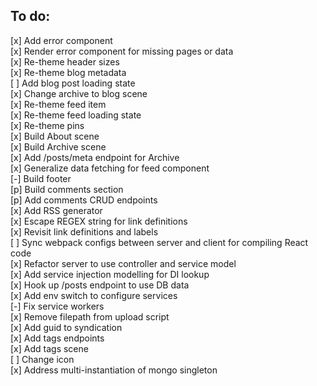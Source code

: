 ## To do:
[x] Add error component  
[x] Render error component for missing pages or data  
[x] Re-theme header sizes  
[x] Re-theme blog metadata  
[ ] Add blog post loading state  
[x] Change archive to blog scene  
[x] Re-theme feed item  
[x] Re-theme feed loading state  
[x] Re-theme pins  
[x] Build About scene  
[x] Build Archive scene  
[x] Add /posts/meta endpoint for Archive  
[x] Generalize data fetching for feed component  
[-] Build footer  
[p] Build comments section  
[p] Add comments CRUD endpoints  
[x] Add RSS generator  
[x] Escape REGEX string for link definitions  
[x] Revisit link definitions and labels  
[ ] Sync webpack configs between server and client for compiling React code  
[x] Refactor server to use controller and service model  
[x] Add service injection modelling for DI lookup  
[x] Hook up /posts endpoint to use DB data  
[x] Add env switch to configure services  
[-] Fix service workers  
[x] Remove filepath from upload script  
[x] Add guid to syndication  
[x] Add tags endpoints  
[x] Add tags scene  
[ ] Change icon  
[x] Address multi-instantiation of mongo singleton  